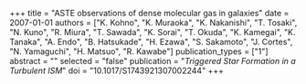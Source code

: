 +++
title = "ASTE observations of dense molecular gas in galaxies"
date = 2007-01-01
authors = ["K. Kohno", "K. Muraoka", "K. Nakanishi", "T. Tosaki", "N. Kuno", "R. Miura", "T. Sawada", "K. Sorai", "T. Okuda", "K. Kamegai", "K. Tanaka", "A. Endo", "B. Hatsukade", "H. Ezawa", "S. Sakamoto", "J. Cortes", "N. Yamaguchi", "H. Matsuo", "R. Kawabe"]
publication_types = ["1"]
abstract = ""
selected = "false"
publication = "*Triggered Star Formation in a Turbulent ISM*"
doi = "10.1017/S1743921307002244"
+++

